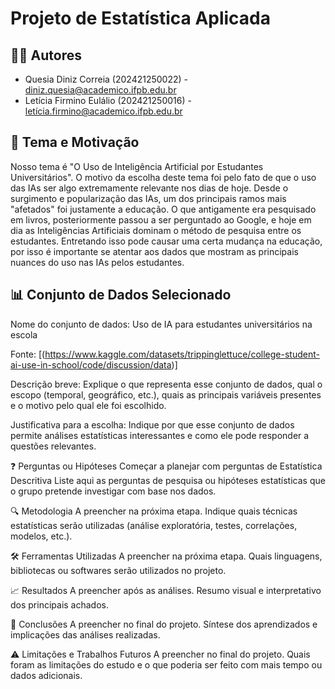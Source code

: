# Projeto de Estatística Aplicada
## 🧑‍💻 Autores
- Quesia Diniz Correia (202421250022) - diniz.quesia@academico.ifpb.edu.br
- Letícia Firmino Eulálio (202421250016) - letícia.firmino@academico.ifpb.edu.br

## 🎯 Tema e Motivação
Nosso tema é "O Uso de Inteligência Artificial por Estudantes Universitários". O motivo da escolha deste tema foi pelo fato de que o uso das IAs ser algo extremamente relevante nos dias de hoje. Desde o surgimento e popularização das IAs, um dos principais ramos mais "afetados" foi justamente a educação.
O que antigamente era pesquisado em livros, posteriormente passou a ser perguntado ao Google, e hoje em dia as Inteligências Artificiais dominam o método de pesquisa entre os estudantes. Entretando isso pode causar uma certa mudança na educação, por isso é importante se atentar aos dados que mostram as principais nuances do uso nas IAs pelos estudantes.

## 📊 Conjunto de Dados Selecionado
Nome do conjunto de dados:
Uso de IA para estudantes universitários na escola 

Fonte:
[(https://www.kaggle.com/datasets/trippinglettuce/college-student-ai-use-in-school/code/discussion/data)]

Descrição breve:
Explique o que representa esse conjunto de dados, qual o escopo (temporal, geográfico, etc.), quais as principais variáveis presentes e o motivo pelo qual ele foi escolhido.

Justificativa para a escolha:
Indique por que esse conjunto de dados permite análises estatísticas interessantes e como ele pode responder a questões relevantes.

❓ Perguntas ou Hipóteses
Começar a planejar com perguntas de Estatística Descritiva
Liste aqui as perguntas de pesquisa ou hipóteses estatísticas que o grupo pretende investigar com base nos dados.

🔍 Metodologia
A preencher na próxima etapa.
Indique quais técnicas estatísticas serão utilizadas (análise exploratória, testes, correlações, modelos, etc.).

🛠️ Ferramentas Utilizadas
A preencher na próxima etapa.
Quais linguagens, bibliotecas ou softwares serão utilizados no projeto.

📈 Resultados
A preencher após as análises.
Resumo visual e interpretativo dos principais achados.

📌 Conclusões
A preencher no final do projeto.
Síntese dos aprendizados e implicações das análises realizadas.

⚠️ Limitações e Trabalhos Futuros
A preencher no final do projeto.
Quais foram as limitações do estudo e o que poderia ser feito com mais tempo ou dados adicionais.
